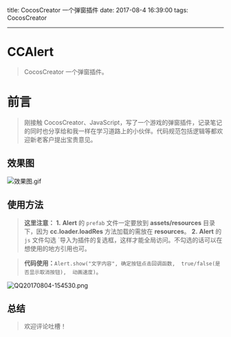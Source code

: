 title: CocosCreator 一个弹窗插件
date: 2017-08-4 16:39:00
tags: CocosCreator

---

# CCAlert

> CocosCreator 一个弹窗插件。

# 前言
> 刚接触 CocosCreator、JavaScript，写了一个游戏的弹窗插件，记录笔记的同时也分享给和我一样在学习道路上的小伙伴。代码规范包括逻辑等都欢迎新老客户提出宝贵意见。

## 效果图
![效果图.gif](http://upload-images.jianshu.io/upload_images/1874013-fa04cc7c848c9a53.gif?imageMogr2/auto-orient/strip)

## 使用方法
> **这里注意：**
> **1.** **Alert** 的 `prefab` 文件一定要放到 **assets/resources** 目录下，因为 **cc.loader.loadRes** 方法加载的需放在 **resources**。
> **2.** **Alert** 的 `js` 文件勾选 `导入为插件的复选框，这样才能全局访问。不勾选的话可以在想使用的地方引用也可。

> **代码使用：**`Alert.show("文字内容", 确定按钮点击回调函数,  true/false(是否显示取消按钮),  动画速度)`。

![QQ20170804-154530.png](http://upload-images.jianshu.io/upload_images/1874013-17c886ee6179def7.png?imageMogr2/auto-orient/strip%7CimageView2/2/w/600)

## 总结
> 欢迎评论吐槽！
